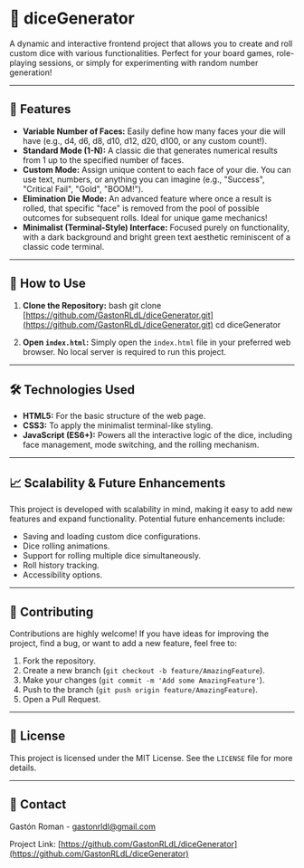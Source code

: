 # 🎲 diceGenerator

A dynamic and interactive frontend project that allows you to create and roll custom dice with various functionalities. Perfect for your board games, role-playing sessions, or simply for experimenting with random number generation!

---

## 🌟 Features

* **Variable Number of Faces:** Easily define how many faces your die will have (e.g., d4, d6, d8, d10, d12, d20, d100, or any custom count!).
* **Standard Mode (1-N):** A classic die that generates numerical results from 1 up to the specified number of faces.
* **Custom Mode:** Assign unique content to each face of your die. You can use text, numbers, or anything you can imagine (e.g., "Success", "Critical Fail", "Gold", "BOOM!").
* **Elimination Die Mode:** An advanced feature where once a result is rolled, that specific "face" is removed from the pool of possible outcomes for subsequent rolls. Ideal for unique game mechanics!
* **Minimalist (Terminal-Style) Interface:** Focused purely on functionality, with a dark background and bright green text aesthetic reminiscent of a classic code terminal.

---

## 🚀 How to Use

1.  **Clone the Repository:**
    bash
    git clone [https://github.com/GastonRLdL/diceGenerator.git](https://github.com/GastonRLdL/diceGenerator.git)
    cd diceGenerator
    
2.  **Open `index.html`:** Simply open the `index.html` file in your preferred web browser. No local server is required to run this project.

---

## 🛠️ Technologies Used

* **HTML5:** For the basic structure of the web page.
* **CSS3:** To apply the minimalist terminal-like styling.
* **JavaScript (ES6+):** Powers all the interactive logic of the dice, including face management, mode switching, and the rolling mechanism.

---

## 📈 Scalability & Future Enhancements

This project is developed with scalability in mind, making it easy to add new features and expand functionality. Potential future enhancements include:

* Saving and loading custom dice configurations.
* Dice rolling animations.
* Support for rolling multiple dice simultaneously.
* Roll history tracking.
* Accessibility options.

---

## 🤝 Contributing

Contributions are highly welcome! If you have ideas for improving the project, find a bug, or want to add a new feature, feel free to:

1.  Fork the repository.
2.  Create a new branch (`git checkout -b feature/AmazingFeature`).
3.  Make your changes (`git commit -m 'Add some AmazingFeature'`).
4.  Push to the branch (`git push origin feature/AmazingFeature`).
5.  Open a Pull Request.

---

## 📄 License

This project is licensed under the MIT License. See the `LICENSE` file for more details.

---

## 📧 Contact

Gastón Roman - [gastonrldl@gmail.com](mailto:gastonrldl@gmail.com)

Project Link: [https://github.com/GastonRLdL/diceGenerator](https://github.com/GastonRLdL/diceGenerator)
